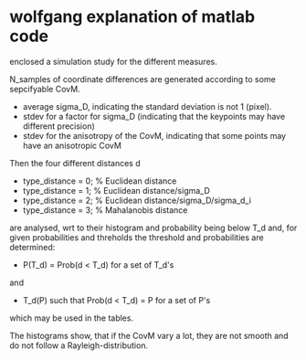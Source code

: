 # wolfgang explanation of matlab code

enclosed a simulation study for the different measures.

N_samples of coordinate differences are generated according to some sepcifyable CovM.
- average sigma_D, indicating the standard deviation is not 1 (pixel).
- stdev for a factor for sigma_D (indicating that the keypoints may have different precision)
- stdev for the anisotropy of the CovM, indicating that some points may have an anisotropic CovM

Then the four different distances d 

- type_distance = 0;  % Euclidean distance
- type_distance = 1;  % Euclidean distance/sigma_D
- type_distance = 2;  % Euclidean distance/sigma_D/sigma_d_i
- type_distance = 3;  % Mahalanobis distance

are analysed, wrt to their histogram and probability being below T_d and, 
for given probabilities and threholds the threshold and probabilities are determined: 

- P(T_d) = Prob(d < T_d)   for a set of T_d's

and

- T_d(P)  such that Prob(d < T_d) = P  for a set of P's

which may be used in the tables.

The histograms show, that if the CovM vary a lot, they are not smooth and do not follow a Rayleigh-distribution.